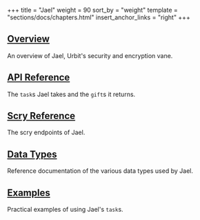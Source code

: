 +++
title = "Jael"
weight = 90
sort_by = "weight"
template = "sections/docs/chapters.html"
insert_anchor_links = "right"
+++

## [Overview](/reference/arvo/jael/jael)

An overview of Jael, Urbit's security and encryption vane.

## [API Reference](/reference/arvo/jael/tasks)

The `task`s Jael takes and the `gift`s it returns.

## [Scry Reference](/reference/arvo/jael/scry)

The scry endpoints of Jael.

## [Data Types](/reference/arvo/jael/data-types)

Reference documentation of the various data types used by Jael.

## [Examples](/reference/arvo/jael/examples)

Practical examples of using Jael's `task`s.

